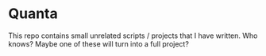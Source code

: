 # Quanta
This repo contains small unrelated scripts / projects that I have written. Who knows? Maybe one of these will turn into a full project?
